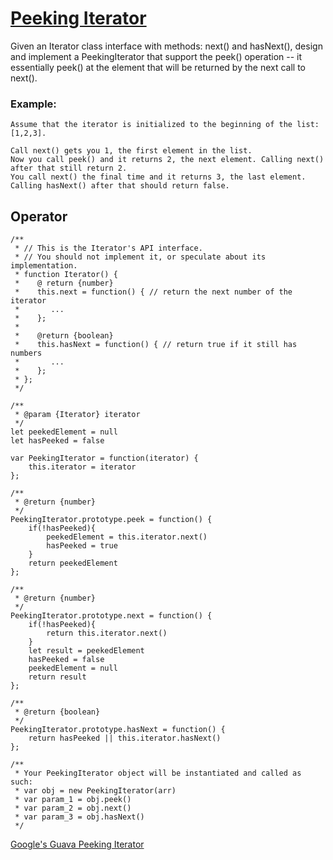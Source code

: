# [Peeking Iterator](https://leetcode.com/problems/peeking-iterator/)

Given an Iterator class interface with methods: next() and hasNext(), design and implement a PeekingIterator that support the peek() operation -- it essentially peek() at the element that will be returned by the next call to next().

### Example:

```
Assume that the iterator is initialized to the beginning of the list: [1,2,3].

Call next() gets you 1, the first element in the list.
Now you call peek() and it returns 2, the next element. Calling next() after that still return 2. 
You call next() the final time and it returns 3, the last element. 
Calling hasNext() after that should return false.
```

## Operator

```
/**
 * // This is the Iterator's API interface.
 * // You should not implement it, or speculate about its implementation.
 * function Iterator() {
 *    @ return {number}
 *    this.next = function() { // return the next number of the iterator
 *       ...
 *    }; 
 *
 *    @return {boolean}
 *    this.hasNext = function() { // return true if it still has numbers
 *       ...
 *    };
 * };
 */

/**
 * @param {Iterator} iterator
 */
let peekedElement = null
let hasPeeked = false

var PeekingIterator = function(iterator) {
    this.iterator = iterator
};

/**
 * @return {number}
 */
PeekingIterator.prototype.peek = function() {
    if(!hasPeeked){
        peekedElement = this.iterator.next()
        hasPeeked = true
    }
    return peekedElement
};

/**
 * @return {number}
 */
PeekingIterator.prototype.next = function() {
    if(!hasPeeked){
        return this.iterator.next()
    }
    let result = peekedElement
    hasPeeked = false
    peekedElement = null
    return result
};

/**
 * @return {boolean}
 */
PeekingIterator.prototype.hasNext = function() {
    return hasPeeked || this.iterator.hasNext()
};

/** 
 * Your PeekingIterator object will be instantiated and called as such:
 * var obj = new PeekingIterator(arr)
 * var param_1 = obj.peek()
 * var param_2 = obj.next()
 * var param_3 = obj.hasNext()
 */
```

[Google's Guava Peeking Iterator](https://github.com/google/guava/blob/703ef758b8621cfbab16814f01ddcc5324bdea33/guava-gwt/src-super/com/google/common/collect/super/com/google/common/collect/Iterators.java#L1125)
